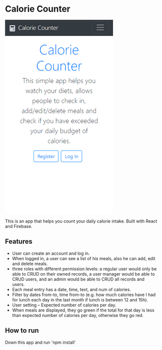 # Calorie Counter

![screenshot](calorie.gif)

This is an app that helps you count your daily calorie intake. Built with React and Firebase.

## Features

 - User can create an account and log in.
 - When logged in, a user can see a list of his meals, also he can add, edit and delete meals. 
 - three roles with different permission levels: a regular user would only be able to CRUD on their owned records, a user manager would be able to CRUD users, and an admin would be able to CRUD all records and users.
 - Each meal entry has a date, time, text, and num of calories.
 - Filter by dates from-to, time from-to (e.g. how much calories have I had for lunch each day in the last month if lunch is between 12 and 15h).
 - User setting – Expected number of calories per day.
 - When meals are displayed, they go green if the total for that day is less than expected number of calories per day, otherwise they go red.

## How to run

Down this app and run 'npm install'

